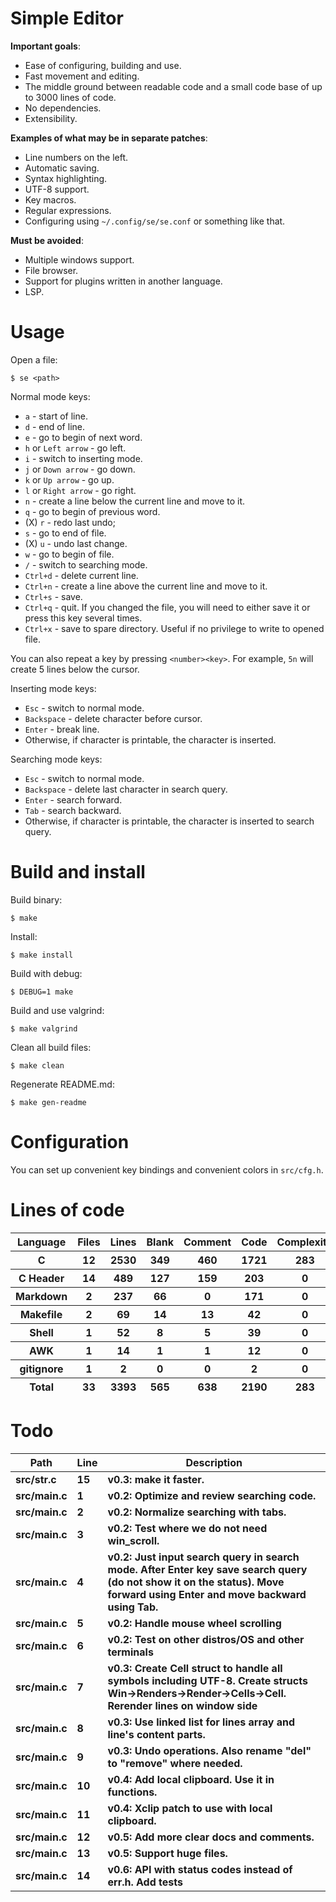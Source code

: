 # Simple Editor

**Important goals**:

- Ease of configuring, building and use.
- Fast movement and editing.
- The middle ground between readable code and a small code base of up to 3000 lines of code.
- No dependencies.
- Extensibility.

**Examples of what may be in separate patches**:

- Line numbers on the left.
- Automatic saving.
- Syntax highlighting.
- UTF-8 support.
- Key macros.
- Regular expressions.
- Configuring using `~/.config/se/se.conf` or something like that.

**Must be avoided**:

- Multiple windows support.
- File browser.
- Support for plugins written in another language.
- LSP.

# Usage

Open a file:

```
$ se <path>
```

Normal mode keys:

- `a` - start of line.
- `d` - end of line.
- `e` - go to begin of next word.
- `h` or `Left arrow` - go left.
- `i` - switch to inserting mode.
- `j` or `Down arrow` - go down.
- `k` or `Up arrow` - go up.
- `l` or `Right arrow` - go right.
- `n` - create a line below the current line and move to it.
- `q` - go to begin of previous word.
- (X) `r` - redo last undo;
- `s` - go to end of file.
- (X) `u` - undo last change.
- `w` - go to begin of file.
- `/` - switch to searching mode.
- `Ctrl+d` - delete current line.
- `Ctrl+n` - create a line above the current line and move to it.
- `Ctrl+s` - save.
- `Ctrl+q` - quit. If you changed the file, you will need to either save it or press this key several times.
- `Ctrl+x` - save to spare directory. Useful if no privilege to write to opened file.

You can also repeat a key by pressing `<number><key>`. For example, `5n` will create 5 lines below the cursor.

Inserting mode keys:

- `Esc` - switch to normal mode.
- `Backspace` - delete character before cursor.
- `Enter` - break line.
- Otherwise, if character is printable, the character is inserted.

Searching mode keys:

- `Esc` - switch to normal mode.
- `Backspace` - delete last character in search query.
- `Enter` - search forward.
- `Tab` - search backward.
- Otherwise, if character is printable, the character is inserted to search query.

# Build and install

Build binary:

```
$ make
```

Install:

```
$ make install
```

Build with debug:

```
$ DEBUG=1 make
```

Build and use valgrind:

```
$ make valgrind
```

Clean all build files:

```
$ make clean
```

Regenerate README.md:

```
$ make gen-readme
```

# Configuration

You can set up convenient key bindings and convenient colors in `src/cfg.h`.


# Lines of code

<table id="scc-table">
	<thead><tr>
		<th>Language</th>
		<th>Files</th>
		<th>Lines</th>
		<th>Blank</th>
		<th>Comment</th>
		<th>Code</th>
		<th>Complexity</th>
		<th>Bytes</th>
	</tr></thead>
	<tbody><tr>
		<th>C</th>
		<th>12</th>
		<th>2530</th>
		<th>349</th>
		<th>460</th>
		<th>1721</th>
		<th>283</th>
		<th>61202</th>
	</tr><tr>
		<th>C Header</th>
		<th>14</th>
		<th>489</th>
		<th>127</th>
		<th>159</th>
		<th>203</th>
		<th>0</th>
		<th>12136</th>
	</tr><tr>
		<th>Markdown</th>
		<th>2</th>
		<th>237</th>
		<th>66</th>
		<th>0</th>
		<th>171</th>
		<th>0</th>
		<th>4818</th>
	</tr><tr>
		<th>Makefile</th>
		<th>2</th>
		<th>69</th>
		<th>14</th>
		<th>13</th>
		<th>42</th>
		<th>0</th>
		<th>1476</th>
	</tr><tr>
		<th>Shell</th>
		<th>1</th>
		<th>52</th>
		<th>8</th>
		<th>5</th>
		<th>39</th>
		<th>0</th>
		<th>1008</th>
	</tr><tr>
		<th>AWK</th>
		<th>1</th>
		<th>14</th>
		<th>1</th>
		<th>1</th>
		<th>12</th>
		<th>0</th>
		<th>220</th>
	</tr><tr>
		<th>gitignore</th>
		<th>1</th>
		<th>2</th>
		<th>0</th>
		<th>0</th>
		<th>2</th>
		<th>0</th>
		<th>11</th>
	</tr></tbody>
	<tfoot><tr>
		<th>Total</th>
		<th>33</th>
		<th>3393</th>
		<th>565</th>
		<th>638</th>
		<th>2190</th>
		<th>283</th>
    	<th>80871</th>
	</tr></tfoot>
	</table>

# Todo

|Path|Line|Description|
|-|-|-|
|**src/str.c**|**15**|**v0.3: make it faster.**|
|**src/main.c**|**1**|**v0.2: Optimize and review searching code.**|
|**src/main.c**|**2**|**v0.2: Normalize searching with tabs.**|
|**src/main.c**|**3**|**v0.2: Test where we do not need win_scroll.**|
|**src/main.c**|**4**|**v0.2: Just input search query in search mode. After Enter key save search query (do not show it on the status). Move forward using Enter and move backward using Tab.**|
|**src/main.c**|**5**|**v0.2: Handle mouse wheel scrolling**|
|**src/main.c**|**6**|**v0.2: Test on other distros/OS and other terminals**|
|**src/main.c**|**7**|**v0.3: Create Cell struct to handle all symbols including UTF-8. Create structs Win->Renders->Render->Cells->Cell. Rerender lines on window side**|
|**src/main.c**|**8**|**v0.3: Use linked list for lines array and line's content parts.**|
|**src/main.c**|**9**|**v0.3: Undo operations. Also rename "del" to "remove" where needed.**|
|**src/main.c**|**10**|**v0.4: Add local clipboard. Use it in functions.**|
|**src/main.c**|**11**|**v0.4: Xclip patch to use with local clipboard.**|
|**src/main.c**|**12**|**v0.5: Add more clear docs and comments.**|
|**src/main.c**|**13**|**v0.5: Support huge files.**|
|**src/main.c**|**14**|**v0.6: API with status codes instead of err.h. Add tests**|
